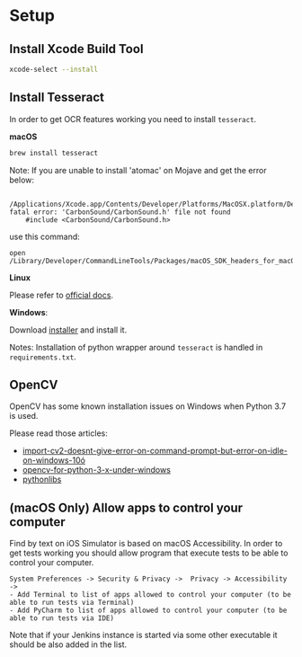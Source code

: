 # Setup 

## Install Xcode Build Tool

```bash
xcode-select --install
```

## Install Tesseract

In order to get OCR features working you need to install `tesseract`.

**macOS**
```bash
brew install tesseract
```

Note: If you are unable to install 'atomac' on Mojave and get the error below:
```
 /Applications/Xcode.app/Contents/Developer/Platforms/MacOSX.platform/Developer/SDKs/MacOSX10.14.sdk/System/Library/Frameworks/Carbon.framework/Headers/Carbon.h:34:10: fatal error: 'CarbonSound/CarbonSound.h' file not found
    #include <CarbonSound/CarbonSound.h>
```
use this command:
```
open /Library/Developer/CommandLineTools/Packages/macOS_SDK_headers_for_macOS_10.14.pkg
```

**Linux**

Please refer to [official docs](https://github.com/tesseract-ocr/tesseract/wiki#linux).

**Windows**:

Download [installer](https://github.com/UB-Mannheim/tesseract/wiki) and install it.

Notes:
Installation of python wrapper around `tesseract` is handled in `requirements.txt`.

## OpenCV

OpenCV has some known installation issues on Windows when Python 3.7 is used.

Please read those articles:
- [import-cv2-doesnt-give-error-on-command-prompt-but-error-on-idle-on-windows-10ó](https://stackoverflow.com/questions/49516989/import-cv2-doesnt-give-error-on-command-prompt-but-error-on-idle-on-windows-10)
- [opencv-for-python-3-x-under-windows](https://stackoverflow.com/questions/26489867/opencv-for-python-3-x-under-windows)
- [pythonlibs](https://www.lfd.uci.edu/~gohlke/pythonlibs/#opencv)

## (macOS Only) Allow apps to control your computer

Find by text on iOS Simulator is based on macOS Accessibility.
In order to get tests working you should allow program that execute tests to be able to control your computer.
```
System Preferences -> Security & Privacy ->  Privacy -> Accessibility -> 
- Add Terminal to list of apps allowed to control your computer (to be able to run tests via Terminal)
- Add PyCharm to list of apps allowed to control your computer (to be able to run tests via IDE)
```
Note that if your Jenkins instance is started via some other executable it should be also added in the list.
